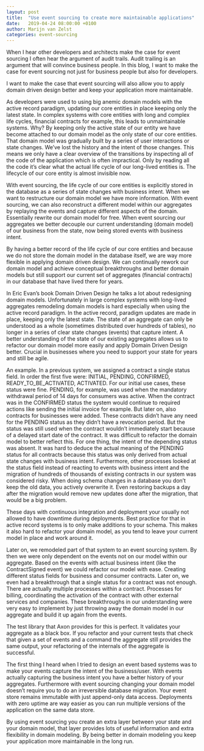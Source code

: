 ```yaml
---
layout: post
title:  "Use event sourcing to create more maintainable applications"
date:   2019-04-24 08:00:00 +0100
author: Marijn van Zelst
categories: event-sourcing
---
```


When I hear other developers and architects make the case for event sourcing I often hear the argument of audit trails. Audit trailing is an argument that will convince business people. In this blog, I want to make the case for event sourcing not just for business people but also for developers. 

I want to make the case that event sourcing will also allow you to apply domain driven design better and keep your application more maintainable.

As developers were used to using big anemic domain models with the active record paradigm, updating our core entities in place keeping only the latest state. In complex systems with core entities with long and complex life cycles, financial contracts for example, this leads to unmaintainable systems. Why? By keeping only the active state of our entity we have become attached to our domain model as the only state of our core entities. That domain model was gradually built by a series of user interactions or state changes. We’ve lost the history and the intent of those changes. This means we only have a clear overview of the transitions by inspecting all of the code of the application which is often impractical. Only by reading all the code it’s clear what the actual life cycle of our long-lived entities is. The lifecycle of our core entity is almost invisible now. 

With event sourcing, the life cycle of our core entities is explicitly stored in the database as a series of state changes with business intent. When we want to restructure our domain model we have more information. With event sourcing, we can also reconstruct a different model within our aggregates by replaying the events and capture different aspects of the domain. Essentially rewrite our domain model for free. When event sourcing our aggregates we better decouple our current understanding (domain model) of our business from the state, now being stored events with business intent.

By having a better record of the life cycle of our core entities and because we do not store the domain model in the database itself, we are way more flexible in applying domain driven design. We can continually rework our domain model and achieve conceptual breakthroughs and better domain models but still support our current set of aggregates (financial contracts) in our database that have lived there for years. 

In Eric Evan’s book Domain Driven Design he talks a lot about redesigning domain models. Unfortunately in large complex systems with long-lived aggregates remodeling domain models is hard especially when using the active record paradigm. In the active record, paradigm updates are made in place, keeping only the latest state. The state of an aggregate can only be understood as a whole (sometimes distributed over hundreds of tables), no longer in a series of clear state changes (events) that capture intent. A better understanding of the state of our existing aggregates allows us to refactor our domain model more easily and apply Domain Driven Design better. Crucial in businesses where you need to support your state for years and still be agile.

An example. In a previous system, we assigned a contract a single status field. In order the first five were: INITIAL, PENDING, CONFIRMED, READY_TO_BE_ACTIVATED, ACTIVATED. For our initial use cases, these status were fine. PENDING, for example, was used when the mandatory withdrawal period of 14 days for consumers was active. When the contract was in the CONFIRMED status the system would continue to required actions like sending the initial invoice for example. But later on, also contracts for businesses were added. These contracts didn’t have any need for the PENDING status as they didn’t have a revocation period. But the status was still used when the contract wouldn’t immediately start because of a delayed start date of the contract. It was difficult to refactor the domain model to better reflect this. For one thing, the intent of the depending status was absent. It was hard to deduce the actual meaning of the PENDING status for all contracts because this status was only derived from actual state changes with business intent. Furthermore, other processes looked at the status field instead of reacting to events with business intent and the migration of hundreds of thousands of existing contracts in our system was considered risky. When doing schema changes in a database you don’t keep the old data, you actively overwrite it. Even restoring backups a day after the migration would remove new updates done after the migration, that would be a big problem.

These days with continuous integration and deployment your usually not allowed to have downtime during deployments. Best practice for that in active record systems is to only make additions to your schema. This makes it also hard to refactor your domain model, as you tend to leave your current model in place and work around it. 

Later on, we remodeled part of that system to an event sourcing system. By then we were only dependent on the events not on our model within our aggregate. Based on the events with actual business intent (like the ContractSigned event) we could refactor our model with ease. Creating different status fields for business and consumer contracts. Later on, we even had a breakthrough that a single status for a contract was not enough. There are actually multiple processes within a contract. Processes for billing, coordinating the activation of the contract with other external services and companies. These breakthroughs in our understanding were very easy to implement by just throwing away the domain model in our aggregate and build it up again from the events. 

The test library that Axon provides for this is perfect. It validates your aggregate as a black box. If you refactor and your current tests that check that given a set of events and a command the aggregate still provides the same output, your refactoring of the internals of the aggregate is successful.

The first thing I heard when I tried to design an event based systems was to make your events capture the intent of the business/user. With events actually capturing the business intent you have a better history of your aggregates. Furthermore with event sourcing changing your domain model doesn’t require you to do an irreversible database migration. Your event store remains immutable with just append-only data access. Deployments with zero uptime are way easier as you can run multiple versions of the application on the same data store. 

By using event sourcing you create an extra layer between your state and your domain model, that layer provides lots of useful information and extra flexibility in domain modeling. By being better in domain modeling you keep your application more maintainable in the long run.

